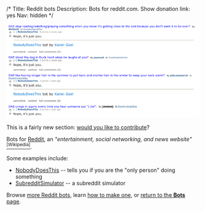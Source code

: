 /*
Title: Reddit bots
Description: Bots for reddit.com.
Show donation link: yes
Nav: hidden
*/


<p class="screenshot float-right">
  <a href="/bots/redditbots/NobodyDoesThis">
    <img src="/content/bots/redditbots/images/NobodyDoesThis.png">
  </a>
</p>


<div class="note">
  This is a fairly new section: <a href="https://github.com/botwiki/botwiki.org">would you like to contribute</a>?
</div>

Bots for [Reddit](https://reddit.com/), an *"entertainment, social networking, and news website"* [<sup>[Wikipedia]</sup>](https://en.wikipedia.org/wiki/Reddit).

Some examples include:

- [NobodyDoesThis](/bots/redditbots/NobodyDoesThis) -- tells you if you are the "only person" doing something
- [SubredditSimulator](/bots/redditbots/SubredditSimulator) -- a subreddit simulator

Browse [more Reddit bots](/tag/redditbot), learn [how to make one](/tutorials/redditbots), or [return to the **Bots** page](/bots).

